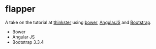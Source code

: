 # flapper
A take on the tutorial at [thinkster](https://thinkster.io/mean-stack-tutorial/) using [bower](bower.io), [AngularJS](https://angularjs.org/) and [Bootstrap](http://getbootstrap.com/).

- Bower
- Angular JS
- Bootstrap 3.3.4